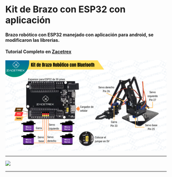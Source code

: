 #  Kit de Brazo con ESP32 con aplicación

#### Brazo robótico con ESP32 manejado con aplicación para android, se modificaron las librerias.

#### Tutorial Completo en [Zacetrex](http://zacetrex.com)

![](https://raw.githubusercontent.com/Zacetrex/Kit-Brazo-ESP32-con-Bluetooth/refs/heads/main/Kit%20Brazo%20ESP32.png)

------------

![](https://zacetrex.com/wp-content/uploads/2025/02/Zacetrex-Logo-hecho-horizontal-ajustado.png)

------------
